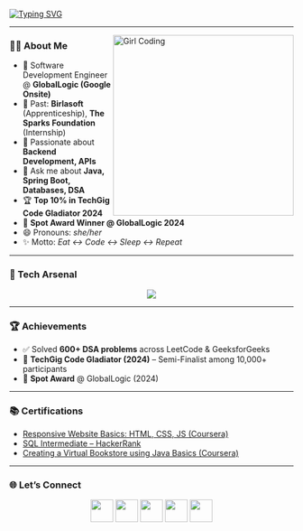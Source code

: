 <!-- Typing animation header -->
[![Typing SVG](https://readme-typing-svg.herokuapp.com?font=Fira+Code&pause=500&color=F70A8D&center=true&vCenter=true&width=500&lines=Hi%2C+I'm+Jyoti+%F0%9F%91%8B;Backend+Developer+%7C+Java+%26+Spring+Boot;Problem+Solver+%7C+Tech+Enthusiast)](https://git.io/typing-svg)

---

<img align="right" alt="Girl Coding" width="320" src="https://media.giphy.com/media/2ikwIgNrmPZICNmRyX/giphy.gif" />


### 👩‍💻 About Me  
- 💼 Software Development Engineer @ **GlobalLogic (Google Onsite)**  
- 🔭 Past: **Birlasoft** (Apprenticeship), **The Sparks Foundation** (Internship)  
- 🌱 Passionate about **Backend Development, APIs**  
- 💬 Ask me about **Java, Spring Boot, Databases, DSA**  
- 🏆 **Top 10% in TechGig Code Gladiator 2024**  
- 🏅 **Spot Award Winner @ GlobalLogic 2024**  
- 😄 Pronouns: *she/her*  
- ✨ Motto: *Eat ↔️ Code ↔️ Sleep ↔️ Repeat*  

---

### 🚀 Tech Arsenal  
<p align="center">
  <img src="https://skillicons.dev/icons?i=java,spring,hibernate,mysql,postgres,redis,git,github,docker,linux,html,css,js,vscode,eclipse,idea&perline=7" />
</p>

---

### 🏆 Achievements  
- ✅ Solved **600+ DSA problems** across LeetCode & GeeksforGeeks  
- 🥇 **TechGig Code Gladiator (2024)** – Semi-Finalist among 10,000+ participants  
- 🏅 **Spot Award** @ GlobalLogic (2024)  

---

### 📚 Certifications  
- [Responsive Website Basics: HTML, CSS, JS (Coursera)](https://www.coursera.org/learn/website-coding)  
- [SQL Intermediate – HackerRank](https://www.hackerrank.com/certificates/1708d26b2a8a)  
- [Creating a Virtual Bookstore using Java Basics (Coursera)](https://coursera.org/verify/X6TLAS78VUXE)  

---

### 🌐 Let’s Connect  
<p align="center">
<a href="mailto:jyotic2796@gmail.com"><img src="https://skillicons.dev/icons?i=gmail" height="40"/></a>
<a href="https://www.linkedin.com/in/jyoti-chaurasiya-1ba828218"><img src="https://skillicons.dev/icons?i=linkedin" height="40"/></a>
<a href="https://github.com/jyotibbdnitm"><img src="https://skillicons.dev/icons?i=github" height="40"/></a>
<a href="https://leetcode.com/u/cool_1603/"><img src="https://img.icons8.com/external-tal-revivo-color-tal-revivo/48/000000/external-level-up-your-coding-skills-and-quickly-land-a-job-logo-color-tal-revivo.png" height="40"/></a>
<a href="https://www.geeksforgeeks.org/user/jyotic2796/"><img src="https://img.icons8.com/color/48/000000/GeeksforGeeks.png" height="40"/></a>
</p>
